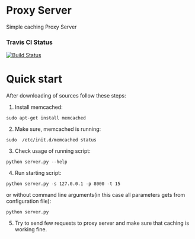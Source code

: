# Proxy Server
Simple caching Proxy Server
### Travis CI Status
[![Build Status](https://travis-ci.org/StrongBrain/proxy_server.svg)](https://travis-ci.org/StrongBrain/proxy_server)


# Quick start

After downloading of sources follow these steps:

1. Install memcached:

`sudo apt-get install memcached`

2. Make sure, memcached is running:

`sudo  /etc/init.d/memcached status`

3. Check usage of running script:

`python server.py --help`

4. Run starting script:

`python server.py -s 127.0.0.1 -p 8000 -t 15`

or without command line arguments(in this case all parameters gets from configuration file):

`python server.py`

5. Try to send few requests to proxy server and make sure that caching is working fine.
